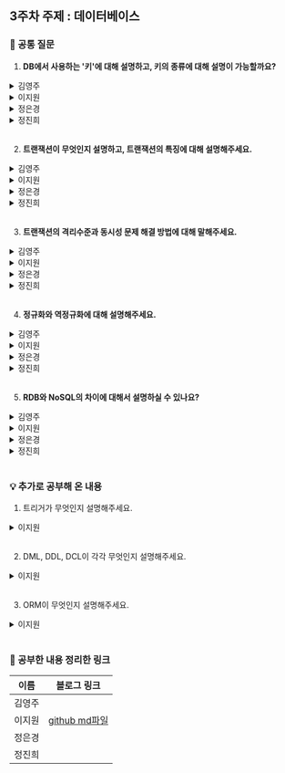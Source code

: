 ## 3주차 주제 : 데이터베이스

### 🎨 공통 질문

1. **DB에서 사용하는 '키'에 대해 설명하고, 키의 종류에 대해 설명이 가능할까요?**

<details>
  <summary>김영주</summary>
  <!-- 내용 -->
</details>

<details>
  <summary>이지원</summary>

 키(Key)는 데이터베이스에서 각 행을 구분하는 유일한 식별자로, 일반적으로 테이블에서 하나 이상의 열로 구성되며 해당 열 값은 유일하고 불변해야 합니다.

 키는 슈퍼키, 후보키, 기본키, 대체키, 외래키 등이 있습니다.

 슈퍼키는 유일성을 만족해야 하는 키를 의미합니다.

 후보키는 기본키가 될 수 있는 후보로 선정된 키로, 슈퍼키 중에서 최소성을 만족하는 키를 의미합니다.

 여기서 **유일성**은 모든 레코드에서 해당 필드에 중복된 값이 나타나지 않는다는 속성을 의미하고, **최소성**은 최소한의 필드로 레코드를 유일하게 구별할 수 있어야 한다는 속성을 의미합니다.

 기본키는 테이블에서 각 행을 유일하게 식별할 수 있는 키로, 후보키들 중에서 하나를 선택한 키를 의미합니다. 기본키는 NULL 값과 중복값을 허용하지 않습니다.

 대체키는 후보키 중에서 기본키로 지정하고 남은 후보키들을 의미합니다.

 외래키는 한 테이블의 키 중에서 다른 테이블의 레코드를 유일하게 식별할 수 있는 키를 의미합니다.
</details>

<details>
  <summary>정은경</summary>
  <!-- 내용 -->
</details>

<details>
  <summary>정진희</summary>
  <!-- 내용 -->
</details>

</br>

2. **트랜잭션이 무엇인지 설명하고, 트랜잭션의 특징에 대해 설명해주세요.**

<details>
  <summary>김영주</summary>
  <!-- 내용 -->
</details>

<details>
  <summary>이지원</summary>

  트랜잭션은 데이터베이스의 상태를 변화시키는 작업의 단위로, 작업의 일부만 적용되는 현상이 발생하지 않도록 작업의 완전성을 보장해줍니다.

  이 트랜잭션의 특징은 원자성, 일관성, 독립성, 영구성이 있습니다.

  원자성은 트랜잭션이 데이터베이스에 모두 반영되던가, 아니면 전혀 반영되지 않아야 한다는 것을 의미합니다.

  일관성은 트랜잭션의 작업 처리 결과가 항상 일관성이 있어야 한다는 것을 의미합니다.

  독립성은 둘 이상의 트랜잭션이 동시에 실행되고 있을 경우 어떤 하나의 트랜잭션이라도 다른 트랜잭션의 연산에 끼어들 수 없다는 것을 의미합니다.

  영구성은 트랜잭션이 성공적으로 완료됐을 경우 결과는 영구적으로 반영되어야 한다는 것을 의미합니다.
</details>

<details>
  <summary>정은경</summary>
  <!-- 내용 -->
</details>

<details>
  <summary>정진희</summary>
  <!-- 내용 -->
</details>

</br>

3. **트랜잭션의 격리수준과 동시성 문제 해결 방법에 대해 말해주세요.**

<details>
  <summary>김영주</summary>
  <!-- 내용 -->
</details>

<details>
  <summary>이지원</summary>

트랜잭션의 격리수준은 동시에 여러 트랜잭션이 처리될 때, 특정 트랜잭션이 다른 트랜잭션에서 변경하거나 조회하는 데이터를 볼 수 있게 허용할지 여부를 결정하는 것을 의미합니다.

Serializable, Repeatable Read, Read Committed, Read Uncommitted로 나눌 수 있습니다.

트랜잭션의 동시성 문제는 데이터베이스에 두 명 이상의 유저가 동시에 접근할 때 발생할 수 있는 문제를 의미합니다.

이러한 동시성 문제를 해결하는 방법에는 Locking, 2 Phase Locking, Timestamp Ordering, 낙관적 검증, MVCC(다중버전 동시성 제어) 등이 있습니다.
</details>

<details>
  <summary>정은경</summary>
  <!-- 내용 -->
</details>

<details>
  <summary>정진희</summary>
  <!-- 내용 -->
</details>

</br>

4. **정규화와 역정규화에 대해 설명해주세요.**

<details>
  <summary>김영주</summary>
  <!-- 내용 -->
</details>

<details>
  <summary>이지원</summary>

정규화는 하나의 릴레이션에 하나의 의미만 존재하도록 릴레이션을 분해하는 과정을 의미합니다.

정규화하는 목적은 불필요한 데이터를 제거해 불필요한 중복을 최소화하기 위해, 그리고 삽입/갱신/삭제 시 발생할 수 있는 각종 이상 현상 방지 위해서입니다.

역정규화는 정규화한 표를 성능이나 편의성을 위해 되돌아가는 작업을 의미합니다.

정규화를 거치면 릴레이션 간의 연산(JOIN 연산)이 많아지는데, 이로인해 성능 저하의 우려가 있습니다. 따라서 성능 문제가 있는(읽기 작업이 많이 필요한) DB의 전반적인 성능을 향상시키기 위해 역정규화를 진행합니다.
</details>

<details>
  <summary>정은경</summary>
  <!-- 내용 -->
</details>

<details>
  <summary>정진희</summary>
  <!-- 내용 -->
</details>

</br>

5. **RDB와 NoSQL의 차이에 대해서 설명하실 수 있나요?**

<details>
  <summary>김영주</summary>
  <!-- 내용 -->
</details>

<details>
  <summary>이지원</summary>

RDB는 관계형 데이터베이스로, 정해진 스키마에 따라 데이터를 '테이블'에 저장하는 데이터베이스를 의미합니다.

데이터 구조가 보장되어있고, 중복을 피할 수 있다는 장점이 있습니다. 따라서 데이터 구조가 명확하고 변경될 여지가 없으며 스키마가 중요한 경우 주로 사용합니다.

NoSQL은 스키마가 없거나, 느슨한 스키마로 데이터 간의 관계 없이 자유로운 형태로 데이터를 저장하는 데이터베이스를 의미합니다.

유연하기 때문에 데이터 조정과 새로운 필드 생성이 자유롭다는 장점이 있습니다. 따라서 정확한 데이터 구조를 알 수 없고 데이터가 변경/확장 될 수 있는 경우 주로 사용합니다.
</details>

<details>
  <summary>정은경</summary>
  <!-- 내용 -->
</details>

<details>
  <summary>정진희</summary>
  <!-- 내용 -->
</details>

</br>

### 💡 추가로 공부해 온 내용
1. 트리거가 무엇인지 설명해주세요.

<details>
  <summary>이지원</summary>

트리거란 특정 테이블에 대한 이벤트에 반응해 INSERT, DELETE, UPDATE 같은 DML 문이 수행되었을 때, 데이터베이스에서 자동으로 동작하도록 작성된 프로그램을 의미합니다.

트리거의 종류에는 행 트리거와 문장 트리거가 있습니다.
</details>

</br>

2. DML, DDL, DCL이 각각 무엇인지 설명해주세요.

<details>
  <summary>이지원</summary>

DML은 조작어로, 데이터베이스 내의 자료 검색, 삽입, 갱신, 삭제를 위한 언어입니다. 종류로는 SELECT, INSERT, UPDATE, DELETE가 있습니다.

DDL은 정의어로, 데이터베이스 구조를 정의, 수정, 삭제하는 언어입니다. 종류로는 ALTER, CREATE, DROP이 있습니다.

DCL은 제어어로, 데이터에 대해 무결성 유지, 병행 수행 제어, 보호와 관리를 위한 언어입니다. COMMIT, ROLLBACK, GRANT, REVOKE가 있습니다.
</details>

</br>

3. ORM이 무엇인지 설명해주세요.

<details>
  <summary>이지원</summary>

ORM은 Object Relational Mapping 즉 객체 관계 매핑으로, 객체 지향 프로그래밍 언어와 관계형 데이터베이스 간의 데이터 변환을 자동화하기 위한 기술을 의미합니다.

SQL 문법 대신 애플리케이션 개발 언어를 그대로 사용할 수 있게 함으로써 개발 언어의 일관성과 가독성을 높여준다는 장점이 있습니다.
</details>

</br>

### 💫 공부한 내용 정리한 링크
| 이름 | 블로그 링크 |
|------|--------------|
|김영주||
|이지원|<a href="DB_jiwon_1111.md" target="_blank">github md파일</a>|
|정은경||
|정진희||
